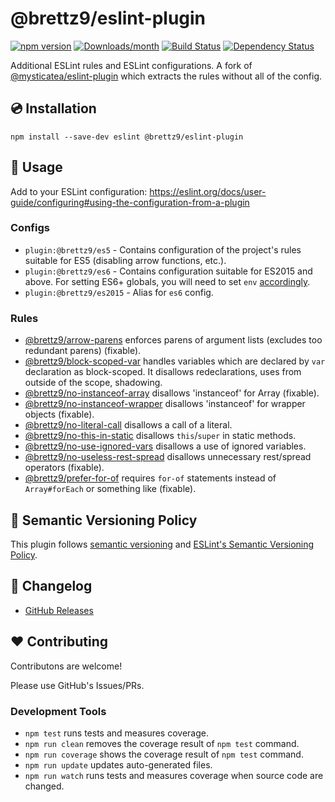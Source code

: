 # @brettz9/eslint-plugin

[![npm version](https://img.shields.io/npm/v/@brettz9/eslint-plugin.svg)](https://www.npmjs.com/package/@brettz9/eslint-plugin)
[![Downloads/month](https://img.shields.io/npm/dm/@brettz9/eslint-plugin.svg)](http://www.npmtrends.com/@brettz9/eslint-plugin)
[![Build Status](https://github.com/brettz9/eslint-plugin/workflows/CI/badge.svg)](https://github.com/brettz9/eslint-plugin/actions)
[![Dependency Status](https://david-dm.org/brettz9/eslint-plugin.svg)](https://david-dm.org/brettz9/eslint-plugin)

Additional ESLint rules and ESLint configurations. A fork of [@mysticatea/eslint-plugin](https://github.com/mysticatea/eslint-plugin) which extracts the rules
without all of the config.

## 💿 Installation

```
npm install --save-dev eslint @brettz9/eslint-plugin
```

## 📖 Usage

Add to your ESLint configuration: <https://eslint.org/docs/user-guide/configuring#using-the-configuration-from-a-plugin>

### Configs

- `plugin:@brettz9/es5` - Contains configuration of the project's rules
    suitable for ES5 (disabling arrow functions, etc.).
- `plugin:@brettz9/es6` - Contains configuration suitable for ES2015
    and above. For setting ES6+ globals, you will need to set `env`
    [accordingly](https://eslint.org/docs/user-guide/configuring/language-options#specifying-environments).
- `plugin:@brettz9/es2015` - Alias for `es6` config.

### Rules

- [@brettz9/arrow-parens](docs/rules/arrow-parens.md) enforces parens of argument lists (excludes too redundant parens) (fixable).
- [@brettz9/block-scoped-var](docs/rules/block-scoped-var.md) handles variables which are declared by `var` declaration as block-scoped. It disallows redeclarations, uses from outside of the scope, shadowing.
- [@brettz9/no-instanceof-array](docs/rules/no-instanceof-array.md) disallows 'instanceof' for Array (fixable).
- [@brettz9/no-instanceof-wrapper](docs/rules/no-instanceof-wrapper.md) disallows 'instanceof' for wrapper objects (fixable).
- [@brettz9/no-literal-call](docs/rules/no-literal-call.md) disallows a call of a literal.
- [@brettz9/no-this-in-static](docs/rules/no-this-in-static.md) disallows `this`/`super` in static methods.
- [@brettz9/no-use-ignored-vars](docs/rules/no-use-ignored-vars.md) disallows a use of ignored variables.
- [@brettz9/no-useless-rest-spread](docs/rules/no-useless-rest-spread.md) disallows unnecessary rest/spread operators (fixable).
- [@brettz9/prefer-for-of](docs/rules/prefer-for-of.md) requires `for-of` statements instead of `Array#forEach` or something like (fixable).

## 🚥 Semantic Versioning Policy

This plugin follows [semantic versioning](http://semver.org/) and
[ESLint's Semantic Versioning Policy](https://github.com/eslint/eslint#semantic-versioning-policy).

## 📰 Changelog

- [GitHub Releases](https://github.com/brettz9/eslint-plugin/releases)

## ❤️ Contributing

Contributons are welcome!

Please use GitHub's Issues/PRs.

### Development Tools

- `npm test` runs tests and measures coverage.
- `npm run clean` removes the coverage result of `npm test` command.
- `npm run coverage` shows the coverage result of `npm test` command.
- `npm run update` updates auto-generated files.
- `npm run watch` runs tests and measures coverage when source code are changed.
